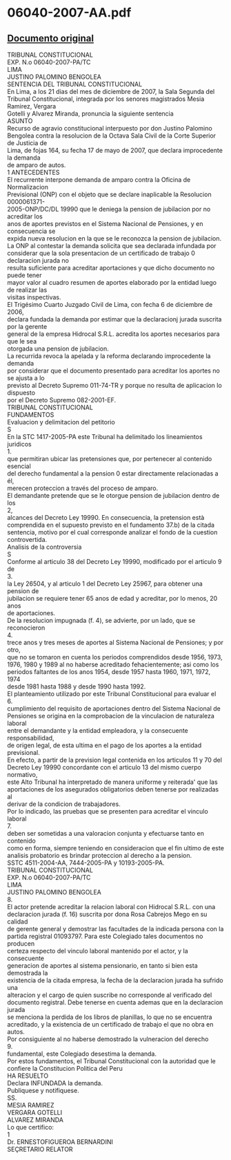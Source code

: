 
06040-2007-AA.pdf
=================
  
[Documento original](https://tc.gob.pe/jurisprudencia/2008/06040-2007-AA.pdf)  
---  
TRIBUNAL CONSTITUCIONAL  
EXP. N.o 06040-2007-PA/TC  
LIMA  
JUSTINO PALOMINO BENGOLEA  
SENTENCIA DEL TRIBUNAL CONSTITUCIONAL  
En Lima, a los 21 dias del mes de diciembre de 2007, la Sala Segunda del  
Tribunal Constitucional, integrada por los senores magistrados Mesia Ramirez, Vergara  
Gotelli y Alvarez Miranda, pronuncia la siguiente sentencia  
ASUNTO  
Recurso de agravio constitucional interpuesto por don Justino Palomino  
Bengolea contra la resolucion de la Octava Sala Civil de la Corte Superior de Justicia de  
Lima, de fojas 164, su fecha 17 de mayo de 2007, que declara improcedente la demanda  
de amparo de autos.  
1 ANTECEDENTES  
El recurrente interpone demanda de amparo contra la Oficina de Normalizacion  
Previsional (ONP) con el objeto que se declare inaplicable la Resolucion 0000061371-  
2005-ONP/DC/DL 19990 que le deniega la pension de jubilacion por no acreditar los  
anos de aportes previstos en el Sistema Nacional de Pensiones, y en consecuencia se  
expida nueva resolucion en la que se le reconozca la pension de jubilacion.  
La ONP al contestar la demanda solicita que sea declarada infundada por  
considerar que la sola presentacion de un certificado de trabajo 0 declaracion jurada no  
resulta suficiente para acreditar aportaciones y que dicho documento no puede tener  
mayor valor al cuadro resumen de aportes elaborado por la entidad luego de realizar las  
visitas inspectivas.  
El Trigésimo Cuarto Juzgado Civil de Lima, con fecha 6 de diciembre de 2006,  
declara fundada la demanda por estimar que la declaracionj jurada suscrita por la gerente  
general de la empresa Hidrocal S.R.L. acredita los aportes necesarios para que le sea  
otorgada una pension de jubilacion.  
La recurrida revoca la apelada y la reforma declarando improcedente la demanda  
por considerar que el documento presentado para acreditar los aportes no se ajusta a lo  
previsto al Decreto Supremo 011-74-TR y porque no resulta de aplicacion lo dispuesto  
por el Decreto Supremo 082-2001-EF.  
TRIBUNAL CONSTITUCIONAL  
FUNDAMENTOS  
Evaluacion y delimitacion del petitorio  
S  
En la STC 1417-2005-PA este Tribunal ha delimitado los lineamientos juridicos  
1.  
que permitiran ubicar las pretensiones que, por pertenecer al contenido esencial  
del derecho fundamental a la pension 0 estar directamente relacionadas a él,  
merecen proteccion a través del proceso de amparo.  
El demandante pretende que se le otorgue pension de jubilacion dentro de los  
2,  
alcances del Decreto Ley 19990. En consecuencia, la pretension està  
comprendida en el supuesto previsto en el fundamento 37.b) de la citada  
sentencia, motivo por el cual corresponde analizar el fondo de la cuestion  
controvertida.  
Analisis de la controversia  
S  
Conforme al articulo 38 del Decreto Ley 19990, modificado por el articulo 9 de  
3.  
la Ley 26504, y al articulo 1 del Decreto Ley 25967, para obtener una pension de  
jubilacion se requiere tener 65 anos de edad y acreditar, por lo menos, 20 anos  
de aportaciones.  
De la resolucion impugnada (f. 4), se advierte, por un lado, que se reconocieron  
4.  
trece anos y tres meses de aportes al Sistema Nacional de Pensiones; y por otro,  
que no se tomaron en cuenta los periodos comprendidos desde 1956, 1973,  
1976, 1980 y 1989 al no haberse acreditado fehacientemente; asi como los  
periodos faltantes de los anos 1954, desde 1957 hasta 1960, 1971, 1972, 1974  
desde 1981 hasta 1988 y desde 1990 hasta 1992.  
El planteamiento utilizado por este Tribunal Constitucional para evaluar el  
6.  
cumplimiento del requisito de aportaciones dentro del Sistema Nacional de  
Pensiones se origina en la comprobacion de la vinculacion de naturaleza laboral  
entre el demandante y la entidad empleadora, y la consecuente responsabilidad,  
de origen legal, de esta ultima en el pago de los aportes a la entidad previsional.  
En efecto, a partir de la prevision legal contenida en los articulos 11 y 70 del  
Decreto Ley 19990 concordante con el articulo 13 del mismo cuerpo normativo,  
este Alto Tribunal ha interpretado de manera uniforme y reiterada' que las  
aportaciones de los asegurados obligatorios deben tenerse por realizadas al  
derivar de la condicion de trabajadores.  
Por lo indicado, las pruebas que se presenten para acreditar el vinculo laboral  
7.  
deben ser sometidas a una valoracion conjunta y efectuarse tanto en contenido  
como en forma, siempre teniendo en consideracion que el fin ultimo de este  
analisis probatorio es brindar proteccion al derecho a la pension.  
SSTC 4511-2004-AA, 7444-2005-PA y 10193-2005-PA.  
TRIBUNAL CONSTITUCIONAL  
EXP. N.o 06040-2007-PA/TC  
LIMA  
JUSTINO PALOMINO BENGOLEA  
8.  
El actor pretende acreditar la relacion laboral con Hidrocal S.R.L. con una  
declaracion jurada (f. 16) suscrita por dona Rosa Cabrejos Mego en su calidad  
de gerente general y demostrar las facultades de la indicada persona con la  
partida registral 01093797. Para este Colegiado tales documentos no producen  
certeza respecto del vinculo laboral mantenido por el actor, y la consecuente  
generacion de aportes al sistema pensionario, en tanto si bien esta demostrada la  
existencia de la citada empresa, la fecha de la declaracion jurada ha sufrido una  
alteracion y el cargo de quien suscribe no corresponde al verificado del  
documento registral. Debe tenerse en cuenta ademas que en la declaracion jurada  
se menciona la perdida de los libros de planillas, lo que no se encuentra  
acreditado, y la existencia de un certificado de trabajo el que no obra en autos.  
Por consiguiente al no haberse demostrado la vulneracion del derecho  
9.  
fundamental, este Colegiado desestima la demanda.  
Por estos fundamentos, el Tribunal Constitucional con la autoridad que le  
confiere la Constitucion Politica del Peru  
HA RESUELTO  
Declara INFUNDADA la demanda.  
Publiquese y notifiquese.  
SS.  
MESIA RAMIREZ  
VERGARA GOTELLI  
ALVAREZ MIRANDA  
Lo que certifico:  
1  
Dr. ERNESTOFIGUEROA BERNARDINI  
SEÇRETARIO RELATOR